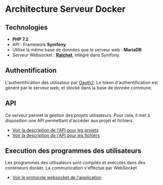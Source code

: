 # Architecture Serveur Docker

## Technologies

* **PHP 7.2**
* API : Framework **Symfony**
* Utilise la même base de données que le serveur web : **MariaDB**
* Serveur Websocket : [**Ratchet**](http://socketo.me/), intégré dans Symfony.

## Authentification

L'authentification des utilisateur par [Oauth2](https://oauth.net/2/). Le token d'authentification est généré par le serveur web, et stocké dans la base de donnée commune.

## API

Ce serveur permet la gestion des projets utilisateurs. Pour cela, il met à disposition une API permettant d'accèder aux projet et fichiers.
* [Voir la description de l'API pour les projets](../api/api_project.md)
* [Voir la description de l'API pour les fichiers](../api/api_file.md)

## Execution des programmes des utilisateurs

Les programmes des utilisateurs sont compilés et exécutés dans des conteneurs docker. La communication s'effectue par WebSocket
* [Voir le protocole websocket de l'application](../api/websocket.md)